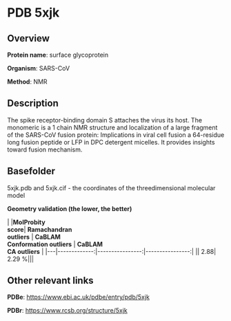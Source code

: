 # PDB 5xjk

## Overview

**Protein name**: surface glycoprotein

**Organism**: SARS-CoV

**Method**: NMR

## Description

The spike receptor-binding domain S attaches the virus its host. The monomeric is a 1 chain NMR structure and localization of a large fragment of the SARS-CoV fusion protein: Implications in viral cell fusion a 64-residue long fusion peptide or LFP in DPC detergent micelles. It provides insights toward fusion mechanism.

## Basefolder

5xjk.pdb and 5xjk.cif - the coordinates of the threedimensional molecular model




**Geometry validation (the lower, the better)**

|   |**MolProbity<br>score**| **Ramachandran<br>outliers** | **CaBLAM<br>Conformation outliers** | **CaBLAM<br>CA outliers** |
|---|-------------:|----------------:|----------------:|
||  2.88|  2.29 %|||


## Other relevant links 
**PDBe**:  https://www.ebi.ac.uk/pdbe/entry/pdb/5xjk
 
**PDBr**: https://www.rcsb.org/structure/5xjk 

